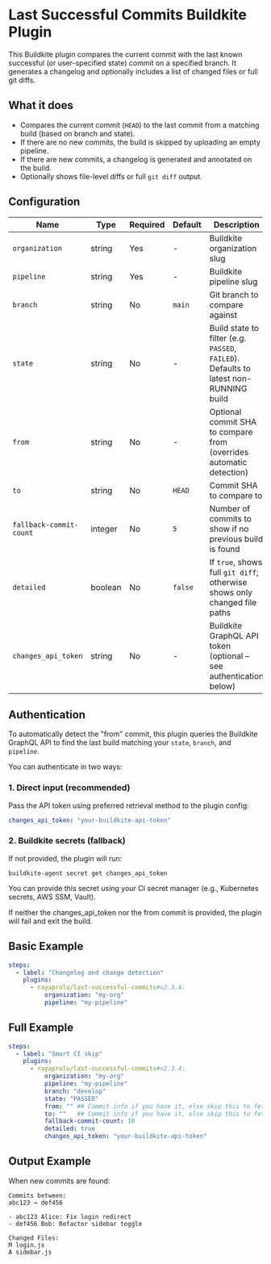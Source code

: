 # Last Successful Commits Buildkite Plugin

This Buildkite plugin compares the current commit with the last known successful (or user-specified state) commit on a specified branch. It generates a changelog and optionally includes a list of changed files or full git diffs.

## What it does

- Compares the current commit (`HEAD`) to the last commit from a matching build (based on branch and state).
- If there are no new commits, the build is skipped by uploading an empty pipeline.
- If there are new commits, a changelog is generated and annotated on the build.
- Optionally shows file-level diffs or full `git diff` output.

## Configuration

| Name | Type | Required | Default | Description |
|-------------------------|----------|----------|---------|-------------|
| `organization` | string | Yes | - | Buildkite organization slug |
| `pipeline` | string | Yes | - | Buildkite pipeline slug |
| `branch` | string | No | `main` | Git branch to compare against |
| `state` | string | No | - | Build state to filter (e.g. `PASSED`, `FAILED`). Defaults to latest non-RUNNING build |
| `from` | string | No | - | Optional commit SHA to compare from (overrides automatic detection) |
| `to` | string | No | `HEAD` | Commit SHA to compare to |
| `fallback-commit-count` | integer | No | `5` | Number of commits to show if no previous build is found |
| `detailed` | boolean | No | `false` | If `true`, shows full `git diff`; otherwise shows only changed file paths |
| `changes_api_token` | string | No | - | Buildkite GraphQL API token (optional – see authentication below) |

## Authentication

To automatically detect the "from" commit, this plugin queries the Buildkite GraphQL API to find the last build matching your `state`, `branch`, and `pipeline`.

You can authenticate in two ways:

### 1. Direct input (recommended)

Pass the API token using preferred retrieval method to the plugin config:

```yaml
changes_api_token: "your-buildkite-api-token"
```

### 2. Buildkite secrets (fallback)

If not provided, the plugin will run:

```
buildkite-agent secret get changes_api_token
```

You can provide this secret using your CI secret manager (e.g., Kubernetes secrets, AWS SSM, Vault).

If neither the changes_api_token nor the from commit is provided, the plugin will fail and exit the build.

## Basic Example

```yaml
steps:
  - label: "Changelog and change detection"
    plugins:
      - rayaprolu/last-successful-commits#v2.3.4:
          organization: "my-org"
          pipeline: "my-pipeline"
```

## Full Example

```yaml
steps:
  - label: "Smart CI skip"
    plugins:
      - rayaprolu/last-successful-commits#v2.3.4:
          organization: "my-org"
          pipeline: "my-pipeline"
          branch: "develop"
          state: "PASSED"
          from: "" ## Commit info if you have it, else skip this to fetch the last commit
          to: ""   ## Commit info if you have it, else skip this to fetch the last commit
          fallback-commit-count: 10
          detailed: true
          changes_api_token: "your-buildkite-api-token"
```

## Output Example

When new commits are found:

```
Commits between:
abc123 → def456

- abc123 Alice: Fix login redirect
- def456 Bob: Refactor sidebar toggle

Changed Files:
M login.js
A sidebar.js
```